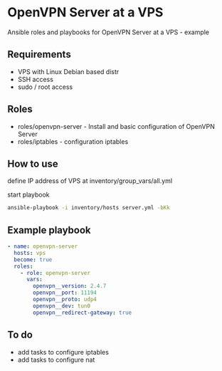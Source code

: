# OpenVPN Server at a VPS

Ansible roles and playbooks for OpenVPN Server at a VPS - example

## Requirements

* VPS with Linux Debian based distr
* SSH access
* sudo / root access

## Roles

* roles/openvpn-server - Install and basic configuration of OpenVPN Server
* roles/iptables - configuration iptables

## How to use

define IP address of VPS at inventory/group_vars/all.yml

start playbook

```bash
ansible-playbook -i inventory/hosts server.yml -bKk
```

## Example playbook

```yaml
- name: openvpn-server
  hosts: vps
  become: true
  roles:
    - role: openvpn-server
      vars:
        openvpn__version: 2.4.7
        openvpn__port: 11194
        openvpn__proto: udp4
        openvpn__dev: tun0
        openvpn__redirect-gateway: true
```

## To do

* add tasks to configure iptables
* add tasks to configure nat
